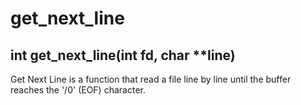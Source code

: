 # get_next_line

## int			get_next_line(int fd, char **line)

Get Next Line is a function that read a file line by line until the buffer reaches the '/0' (EOF) character.
